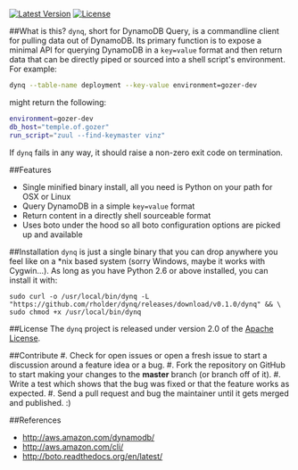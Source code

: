 [![Latest Version](http://img.shields.io/badge/latest-0.1.0-brightgreen.svg)](https://github.com/rholder/dynq/releases/tag/v0.1.0) [![License](http://img.shields.io/badge/license-apache%202-brightgreen.svg)](https://github.com/rholder/dynq/blob/master/LICENSE)

##What is this?
`dynq`, short for DynamoDB Query, is a commandline client for pulling data out of DynamoDB. Its primary function is to
expose a minimal API for querying DynamoDB in a `key=value` format and then return data that can be directly piped or
sourced into a shell script's environment. For example:

```bash
dynq --table-name deployment --key-value environment=gozer-dev
```
might return the following:

```bash
environment=gozer-dev
db_host="temple.of.gozer"
run_script="zuul --find-keymaster vinz"
```

If `dynq` fails in any way, it should raise a non-zero exit code on termination.

##Features
* Single minified binary install, all you need is Python on your path for OSX or Linux
* Query DynamoDB in a simple `key=value` format
* Return content in a directly shell sourceable format
* Uses boto under the hood so all boto configuration options are picked up and available

##Installation
`dynq` is just a single binary that you can drop anywhere you feel like on a *nix based system (sorry Windows, maybe
it works with Cygwin...). As long as you have Python 2.6 or above installed, you can install it with:
```
sudo curl -o /usr/local/bin/dynq -L "https://github.com/rholder/dynq/releases/download/v0.1.0/dynq" && \
sudo chmod +x /usr/local/bin/dynq
```

##License
The `dynq` project is released under version 2.0 of the
[Apache License](http://www.apache.org/licenses/LICENSE-2.0).

##Contribute
#. Check for open issues or open a fresh issue to start a discussion around a feature idea or a bug.
#. Fork the repository on GitHub to start making your changes to the **master** branch (or branch off of it).
#. Write a test which shows that the bug was fixed or that the feature works as expected.
#. Send a pull request and bug the maintainer until it gets merged and published. :)

##References
* http://aws.amazon.com/dynamodb/
* http://aws.amazon.com/cli/
* http://boto.readthedocs.org/en/latest/